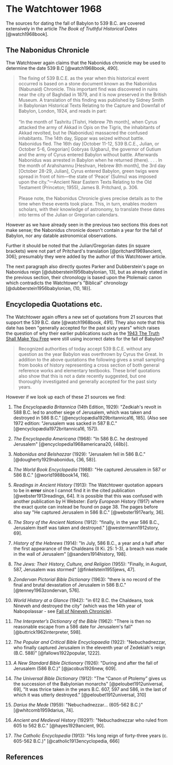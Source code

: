 # The Watchtower 1968

The sources for dating the fall of Babylon to 539 B.C. are covered extensively in the article _The Book of Truthful 
Historical Dates_ [@watch1968book].

## The Nabonidus Chronicle

Thw Watchtower again claims that the Nabonidus chronicle may be used to determine the date 539 B.C [@watch1968book, 490].

> The fixing of 539 B.C.E. as the year when this historical event occurred is based on a stone document known as the 
  Nabonidus (Nabunaid) Chronicle. This important find was discovered in ruins near the city of Baghdad in 1879, and it 
  is now preserved in the British Museum. A translation of this finding was published by Sidney Smith in Babylonian 
  Historical Texts Relating to the Capture and Downfall of Babylon, London, 1924, and reads in part:
  <br><br>
  “In the month of Tashritu \[Tishri, Hebrew 7th month\], when Cyrus attacked the army of Akkad in Opis on the Tigris, 
  the inhabitants of Akkad revolted, but he (Nabonidus) massacred the confused inhabitants. The 14th day, Sippar was 
  seized without battle. Nabonidus fled. The 16th day \[October 11-12, 539 B.C.E., Julian, or October 5-6, Gregorian\] 
  Gobryas (Ugbaru), the governor of Gutium and the army of Cyrus entered Babylon without battle. Afterwards Nabonidus 
  was arrested in Babylon when he returned (there). . . . In the month of Arahshamnu \[Heshvan, Hebrew 8th month\], the 
  3rd day \[October 28-29, Julian\], Cyrus entered Babylon, green twigs were spread in front of him—the state of 
  ‘Peace’ (Sulmu) was imposed upon the city.”—Ancient Near Eastern Texts Relating to the Old Testament 
  (Princeton; 1955), James B. Pritchard, p. 306.
  <br><br>
  Please note, the Nabonidus Chronicle gives precise details as to the time when these events took place. This, in 
  turn, enables modern scholars, with their knowledge of astronomy, to translate these dates into terms of the 
  Julian or Gregorian calendars.

However as we have already seen in the previous two sections this does not make sense; the Nabonidus chronicle
doesn't contain a year for the fall of Babylon, nor any datable astronomical observations.

Further it should be noted that the Julian/Gregorian dates (in square brackets) were not part of Pritchard's
translation [@pritchard1969ancient, 306]; presumably they were added by the author of this Watchtower article.

The next paragraph also directly quotes Parker and Dubberstein's page on Nabonidus reign 
[@dubberstein1956babylonian, 13], but as already stated in the previous section, their chronology is based
upon the Ptolemaic canon which contradicts the Watchtower's "Biblical" chronology 
[@dubberstein1956babylonian, {10, 18}].

## Encyclopedia Quotations etc.

The Watchtower again offers a new set of quotations from 21 sources that support the 539 B.C. date [@watch1968book, 491].
They also note that this date has been "generally accepted for the past sixty years" which raises the question of why
their earlier publications such as the [1943 The Truth Shall Make You Free](./1943.md) were still using incorrect dates 
for the fall of Babylon?

> Recognized authorities of today accept 539 B.C.E. without any question as the year Babylon was overthrown by Cyrus 
  the Great. In addition to the above quotations the following gives a small sampling from books of history 
  representing a cross section of both general reference works and elementary textbooks. These brief quotations also 
  show that this is not a date recently suggested, but one thoroughly investigated and generally accepted for the past 
  sixty years.

However if we look up each of these 21 sources we find:

1. The _Encyclopædia Britannica_ (14th Edition, 1929): "Zedkiah's revolt in 588 B.C. led to another siege of Jerusalem,
   which was taken and destroyed in 586 B.C." [@encyclopædia1929britannica16, 185]. (Also see 1972 edition: "Jerusalem was
   sacked in 587 B.C." [@encyclopædia1972britannica16, 157]).
   
2. _The Encyclopedia Americana_ (1968): "In 586 B.C. he destroyed Jerusalem" 
   [@encyclopedia1968americana20, {48b}].
   
3. _Nabonidus and Belshazzar_ (1929): "Jerusalem fell in 586 B.C." [@dougherty1929nabonidus, {36, 58}].

4. _The World Book Encyclopedia_ (1988): "He captured Jerusalem in 587 or 586 B.C." 
   [@world1988book14, 116].
   
5. _Readings in Ancient History_ (1913): The Watchtower quotation appears to be in **error** since I cannot find it
   in the cited publication [@webster1913readings, 64]. It is possible that this was confused with another publication
   by H Webster: _Early European History_ (1917) where the exact quote can instead be found on page 38. The pages before
   also say "He captured Jerusalem in 586 B.C." [@webster1917early, 36].
   
6. _The Story of the Ancient Nations_ (1912): "finally, in the year 586 B.C., Jerusalem itself was taken and 
   destroyed." [@westermann1912story, 69].
   
7. _History of the Hebrews_ (1914): "In July, 586 B.C., a year and a half after the first appearance of the Chaldeans 
   (II Ki. 25: 1-3), a breach was made in the wall of Jerusalem" [@sanders1914history, 198].
   
8. _The Jews: Their History, Culture, and Religion_ (1955): "Finally, in August, 587, Jerusalem was stormed" 
   [@finkelstein1955jews, 47].
   
9. _Zondervan Pictorial Bible Dictionary_ (1963): "there is no record of the final and brutal devastation of Jerusalem
    in 586 B.C." [@tenney1963zondervan, 576].
    
10. _World History at a Glance_ (1942): "in 612 B.C. the Chaldeans, took Nineveh and destroyed the city" (which was 
    the 14th year of Nabopolassar - see [Fall of Nineveh Chronicle](../../orthodox/chronicles/bm21901.md)).

11. _The Interpreter’s Dictionary of the Bible_ (1962): "There is then no reasonable escape from a 586 date for
    Jerusalem's fall" [@buttrick1962interpreter, 598].

12. _The Popular and Critical Bible Encyclopaedia_ (1922): "Nebuchadnezzar, who finally captured Jerusalem in the 
    eleventh year of Zedekiah's reign (B.C. 588)" [@fallows1922popular, 1222].

13. _A New Standard Bible Dictionary_ (1926): "During and after the fall of Jerusalem (586 B.C.)" 
    [@jacobus1926new, 609].

14. _The Universal Bible Dictionary_ (1912): "The “Canon of Ptolemy” gives us the succession of the Babylonian monarchs" 
    [@peloubet1912universal, 69], "It was thrice taken in the years B.C. 607, 597 and 586, in the last of which it was
    utterly destroyed." [@peloubet1912universal, 310]

15. _Darius the Mede_ (1959): "Nebuchadnezzar... (605-562 B.C.)" [@whitcomb1959darius, 74].

16. _Ancient and Medieval History_ (1929?): "Nebuchadnezzar who ruled from 605 to 562 B.C." [@hayes1929ancient, 90].

17. _The Catholic Encyclopedia_ (1913): "His long reign of forty-three years (c. 605-562 B.C.)" 
    [@catholic1913encyclopedia, 666]

## References
